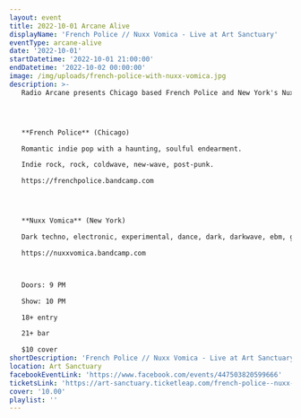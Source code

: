 ```yaml
---
layout: event
title: 2022-10-01 Arcane Alive
displayName: 'French Police // Nuxx Vomica - Live at Art Sanctuary'
eventType: arcane-alive
date: '2022-10-01'
startDatetime: '2022-10-01 21:00:00'
endDatetime: '2022-10-02 00:00:00'
image: /img/uploads/french-police-with-nuxx-vomica.jpg
description: >-
   Radio Arcane presents Chicago based French Police and New York's Nuxx Vomica.




   **French Police** (Chicago)

   Romantic indie pop with a haunting, soulful endearment.

   Indie rock, rock, coldwave, new-wave, post-punk.

   https://frenchpolice.bandcamp.com




   **Nuxx Vomica** (New York)

   Dark techno, electronic, experimental, dance, dark, darkwave, ebm, goth, industrial, punk techno.

   https://nuxxvomica.bandcamp.com



   Doors: 9 PM

   Show: 10 PM

   18+ entry

   21+ bar

   $10 cover
shortDescription: 'French Police // Nuxx Vomica - Live at Art Sanctuary'
location: Art Sanctuary
facebookEventLink: 'https://www.facebook.com/events/447503820599666'
ticketsLink: 'https://art-sanctuary.ticketleap.com/french-police--nuxx-vomica'
cover: '10.00'
playlist: ''
---
```

